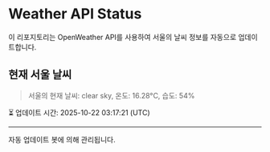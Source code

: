 
# Weather API Status

이 리포지토리는 OpenWeather API를 사용하여 서울의 날씨 정보를 자동으로 업데이트합니다.

## 현재 서울 날씨
> 서울의 현재 날씨: clear sky, 온도: 16.28°C, 습도: 54%

⏳ 업데이트 시간: 2025-10-22 03:17:21 (UTC)

---
자동 업데이트 봇에 의해 관리됩니다.
